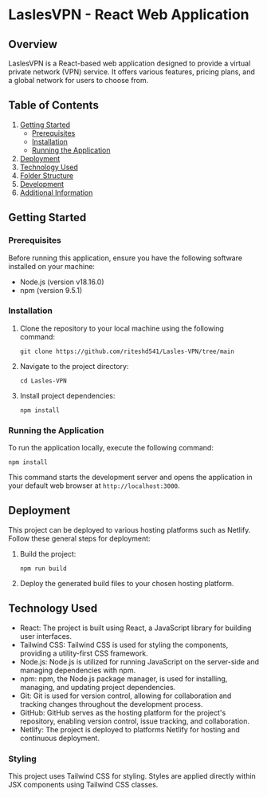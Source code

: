 # LaslesVPN - React Web Application

## Overview

LaslesVPN is a React-based web application designed to provide a virtual private network (VPN) service. It offers various features, pricing plans, and a global network for users to choose from.

## Table of Contents

1. [Getting Started](#getting-started)
   - [Prerequisites](#prerequisites)
   - [Installation](#installation)
   - [Running the Application](#running-the-application)
2. [Deployment](#deployment)
3. [Technology Used](#Technology_Used)
4. [Folder Structure](#folder-structure)
5. [Development](#development)
6. [Additional Information](#additional-information)

## Getting Started

### Prerequisites

Before running this application, ensure you have the following software installed on your machine:

- Node.js (version v18.16.0)
- npm (version 9.5.1)

### Installation

1. Clone the repository to your local machine using the following command:

   ```
   git clone https://github.com/riteshd541/Lasles-VPN/tree/main
   ```

2. Navigate to the project directory:

   ```
   cd Lasles-VPN
   ```

3. Install project dependencies:

   ```
   npm install
   ```

### Running the Application

To run the application locally, execute the following command:
   ```
   npm install
   ```
This command starts the development server and opens the application in your default web browser at `http://localhost:3000`.

## Deployment

This project can be deployed to various hosting platforms such as Netlify. Follow these general steps for deployment:

1. Build the project:

   ```
   npm run build
   ```

2. Deploy the generated build files to your chosen hosting platform.

## Technology Used

- React: The project is built using React, a JavaScript library for building user interfaces.
- Tailwind CSS: Tailwind CSS is used for styling the components, providing a utility-first CSS framework.
- Node.js: Node.js is utilized for running JavaScript on the server-side and managing dependencies with npm.
- npm: npm, the Node.js package manager, is used for installing, managing, and updating project dependencies.
- Git: Git is used for version control, allowing for collaboration and tracking changes throughout the development process.
- GitHub: GitHub serves as the hosting platform for the project's repository, enabling version control, issue tracking, and collaboration.
- Netlify: The project is deployed to platforms Netlify for hosting and continuous deployment.

### Styling

This project uses Tailwind CSS for styling. Styles are applied directly within JSX components using Tailwind CSS classes.
